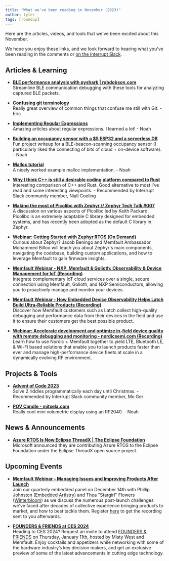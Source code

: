 ```yaml
---
title: "What we've been reading in November (2023)"
author: tyler
tags: [roundup]
---
```


<!-- excerpt start -->

Here are the articles, videos, and tools that we've been excited about this
November. 

<!-- excerpt end -->

We hope you enjoy these links, and we look forward to hearing what you've been
reading in the comments or [on the Interrupt Slack](https://interrupt-slack.herokuapp.com/).



## Articles & Learning

- [**BLE performance analysis with pyshark | robdobson.com**](https://robdobson.com/2023/10/ble-performance-analysis-with-pyshark/)<br>
Streamline BLE communication debugging with these tools for analyzing captured BLE packets.

- [**Confusing git terminology**](https://jvns.ca/blog/2023/11/01/confusing-git-terminology/)<br>
Really great overview of common things that confuse me still with Git. - Eric

- [**Implementing Regular Expressions**](https://swtch.com/~rsc/regexp/)<br>
Amazing articles about regular expressions. I learned a lot! - Noah

- [**Building an occupancy sensor with a $5 ESP32 and a serverless DB**](https://matthew.science/posts/occupancy/)<br>
Fun project writeup for a BLE-beacon-scanning occupancy sensor (I particularly liked the connecting of bits of cloud + on-device software). - Noah

- [**Malloc tutorial**](https://danluu.com/malloc-tutorial/)<br>
A nicely worked example malloc implementation. - Noah

- [**Why I think C++ is still a desirable coding platform compared to Rust**](https://lucisqr.substack.com/p/why-i-think-c-is-still-a-very-attractive)<br>
Interesting comparison of C++ and Rust. Good alternative to most I've read and some interesting viewpoints. - Recommended by Interrupt Slack community member, Niall Cooling 

- [**Making the most of Picolibc with Zephyr // Zephyr Tech Talk #007**](https://www.linkedin.com/events/7136054381757530112/comments/)<br>
A discussion on various aspects of Picolibc led by Keith Packard. Picolibc is an extremely adaptable C library designed for embedded systems, and has recently been adopted as the default C library in Zephyr.

- [**Webinar: Getting Started with Zephyr RTOS (On Demand)**](https://embeddedonlineconference.com/freesession/Getting_Started_with_Zephyr_RTOS.php?ref=mem)<br>
Curious about Zephyr? Jacob Beningo and Memfault Ambassador Mohammed Billoo will teach you about Zephyr's main components, navigating the codebase, building custom applications, and how to leverage Memfault to gain firmware insights.

- [**Memfault Webinar - NXP, Memfault & Golioth: Observability & Device Management for IoT (Recording)**](https://go.memfault.com/nxp-memfault-golioth-bringing-observability-device-management-to-iot-devices-webinar)<br>
Integrate complementary IoT cloud services over a single, secure connection using Memfault, Golioth, and NXP Semiconductors, allowing you to proactively manage and monitor your devices.

- [**Memfault Webinar - How Embedded Device Observability Helps Latch Build Ultra-Reliable Products (Recording)**](https://go.memfault.com/how-embedded-observability-helps-latch-build-ultra-reliable-products)<br>
Discover how Memfault customers such as Latch collect high-quality debugging and performance data from their devices in the field and use it to ensure their customers get the best possible product.

- [**Webinar: Accelerate development and optimize in-field device quality with remote debugging and monitoring - nordicsemi.com (Recording)**](https://www.nordicsemi.com/Events/2023/Webinar-Accelerate-development-and-optimize-in-field-device-quality)<br>
Learn how to use Nordic + Memfault together to yield LTE, Bluetooth LE, & Wi-Fi based solutions that enable you to launch products faster than ever and manage high-performance device fleets at scale in a dynamically evolving RF environment.



## Projects & Tools

- [**Advent of Code 2023**](https://adventofcode.com/)<br>
Solve 2 riddles programmatically each day until Christmas. - Recommended by Interrupt Slack community member, Mo Ger

- [**POV Candle - mitxela.com**](https://mitxela.com/projects/candle)<br>
Really cool mini volumetric display using an RP2040. - Noah



## News & Announcements

- [**Azure RTOS Is Now Eclipse ThreadX | The Eclipse Foundation**](https://threadx.io/)<br>
Microsoft announced they are contributing Azure RTOS to the Eclipse Foundation under the Eclipse ThreadX open source project.



## Upcoming Events

- [**Memfault Webinar - Managing Issues and Improving Products After Launch**](https://hubs.la/Q02bj1VV0)<br>
Join our quarterly embedded panel on December 14th with Phillip Johnston ([Embedded Artistry](https://embeddedartistry.com/)) and Thea "Stargirl" Flowers ([Winterbloom](https://winterbloom.com/shop)) as we discuss the numerous post-launch challenges we've faced after decades of collective experience bringing products to market, and how to best tackle them. Register [here](https://hubs.la/Q02bj1VV0) to get the recording sent to you afterwards.

- [**FOUNDERS & FRIENDS at CES 2024**](https://www.mistywest.com/founders-friends/ces-2024/)<br>
Heading to CES 2024? Request an invite to attend [FOUNDERS & FRIENDS](https://www.mistywest.com/founders-friends/ces-2024/) on Thursday, January 11th, hosted by Misty West and Memfault. Enjoy cocktails and appetizers while networking with some of the hardware industry’s key decision makers, and get an exclusive preview of some of the latest advancements in cutting edge technology.
